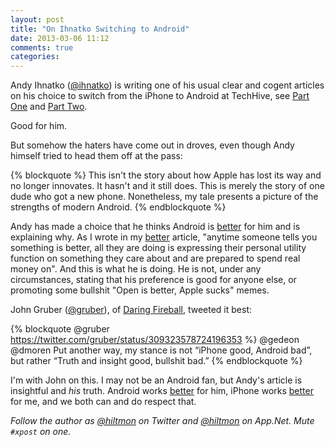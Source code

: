 ```yaml
---
layout: post
title: "On Ihnatko Switching to Android"
date: 2013-03-06 11:12
comments: true
categories: 
---
```


Andy Ihnatko ([@ihnatko](https://twitter.com/Ihnatko)) is writing one of his usual clear and cogent articles on his choice to switch from the iPhone to Android at TechHive, see [Part One](http://www.techhive.com/article/2030042/why-i-switched-from-iphone-to-android.html) and [Part Two](http://www.techhive.com/article/2030116/customize-and-collaborate-why-i-switched-from-iphone-to-android-part-2.html).

Good for him.

But somehow the haters have come out in droves, even though Andy himself tried to head them off at the pass:

{% blockquote %}
This isn't the story about how Apple has lost its way and no longer innovates. It hasn't and it still does. This is merely the story of one dude who got a new phone. Nonetheless, my tale presents a picture of the strengths of modern Android.
{% endblockquote %}

Andy has made a choice that he thinks Android is [better](https://hiltmon.com/blog/2013/03/02/better/) for him and is explaining why. As I wrote in my [better](https://hiltmon.com/blog/2013/03/02/better/) article, "anytime someone tells you something is better, all they are doing is expressing their personal utility function on something they care about and are prepared to spend real money on". And this is what he is doing. He is not, under any circumstances, stating that his preference is good for anyone else, or promoting some bullshit "Open is better, Apple sucks" memes.

John Gruber ([@gruber](https://twitter.com/gruber)), of [Daring Fireball](http://daringfireball.net), tweeted it best:

{% blockquote @gruber https://twitter.com/gruber/status/309323578724196353 %}
@gedeon @dmoren Put another way, my stance is not “iPhone good, Android bad”, but rather “Truth and insight good, bullshit bad.”
{% endblockquote %}

I'm with John on this. I may not be an Android fan, but Andy's article is insightful and *his* truth. Android works [better](https://hiltmon.com/blog/2013/03/02/better/) for him, iPhone works [better](https://hiltmon.com/blog/2013/03/02/better/) for me, and we both can and do respect that.

*Follow the author as [@hiltmon](http://twitter.com/hiltmon) on Twitter and [@hiltmon](http://alpha.app.net/hiltmon) on App.Net. Mute `#xpost` on one.*